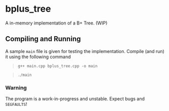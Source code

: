 # bplus_tree
A in-memory implementation of a B+ Tree. (WIP)

## Compiling and Running
A sample `main` file is given for testing the implementation. Compile (and run) it using the following command

> `g++ main.cpp bplus_tree.cpp -o main`

> `./main`

### Warning
The program is a work-in-progress and unstable. Expect bugs and `SEGFAULTS`!
